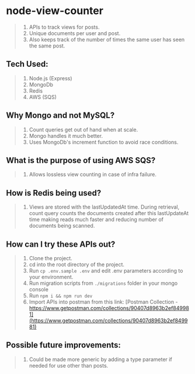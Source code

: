 # node-view-counter
> 1. APIs to track views for posts.
> 2. Unique documents per user and post.
> 3. Also keeps track of the number of times the same user has seen the same post.

## Tech Used:
> 1. Node.js (Express)
> 2. MongoDb
> 3. Redis
> 4. AWS (SQS)

## Why Mongo and not MySQL?
> 1. Count queries get out of hand when at scale.
> 2. Mongo handles it much better.
> 3. Uses MongoDb's increment function to avoid race conditions.

## What is the purpose of using AWS SQS?
> 1. Allows lossless view counting in case of infra failure.

## How is Redis being used?
> 1. Views are stored with the lastUpdatedAt time. During retrieval, count query counts the documents created after this lastUpdateAt time making reads much faster and reducing number of documents being scanned.

## How can I try these APIs out?
> 1. Clone the project.
> 2. cd into the root directory of the project.
> 3. Run `cp .env.sample .env` and edit .env parameters according to your environment.
> 4. Run migration scripts from `./migrations` folder in your mongo console
> 5. Run `npm i && npm run dev`
> 6. Import APIs into postman from this link: [Postman Collection - https://www.getpostman.com/collections/90407d8963b2ef849981](https://www.getpostman.com/collections/90407d8963b2ef849981)

## Possible future improvements:
> 1. Could be made more generic by adding a type parameter if needed for use other than posts.
